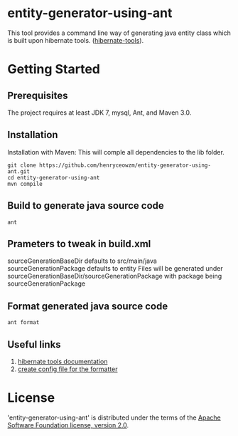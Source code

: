 entity-generator-using-ant
========================

This tool provides a command line way of generating java entity class which is built upon hibernate tools. ([hibernate-tools](https://github.com/hibernate/hibernate-tools)).

# Getting Started

## Prerequisites

The project requires at least JDK 7, mysql, Ant, and Maven 3.0.

## Installation

Installation with Maven:
This will comple all dependencies to the lib folder.
```
git clone https://github.com/henryceowzm/entity-generator-using-ant.git
cd entity-generator-using-ant
mvn compile
```

## Build to generate java source code

```
ant 
```

## Prameters to tweak in build.xml
sourceGenerationBaseDir defaults to src/main/java
sourceGenerationPackage defaults to entity
Files will be generated under sourceGenerationBaseDir/sourceGenerationPackage with package being sourceGenerationPackage

## Format generated java source code

```
ant format
```

## Useful links
1. [hibernate tools documentation](http://docs.jboss.org/tools/latest/en/hibernatetools/html/ant.html#d0e4028)
1. [create config file for the formatter](http://www.peterfriese.de/formatting-your-code-using-the-eclipse-code-formatter/)

# License

'entity-generator-using-ant' is distributed under the terms of the [Apache Software Foundation license, version 2.0](http://www.apache.org/licenses/LICENSE-2.0.html).
